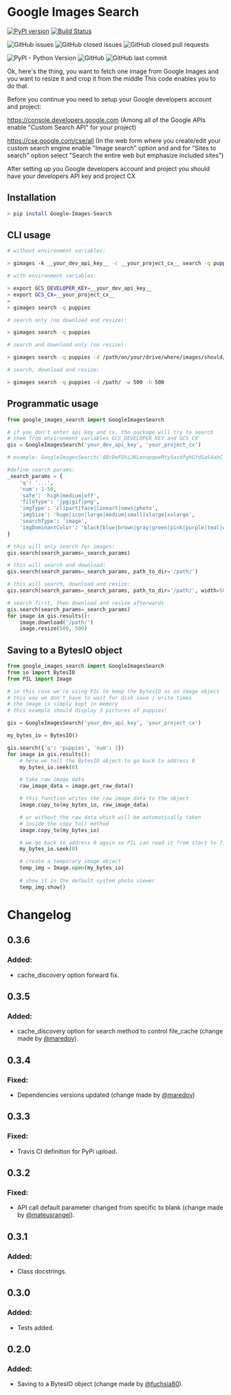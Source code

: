 # Google Images Search

[![PyPI version](https://badge.fury.io/py/Google-Images-Search.svg)](https://badge.fury.io/py/Google-Images-Search)
[![Build Status](https://travis-ci.com/arrrlo/Google-Images-Search.svg?branch=master)](https://travis-ci.com/arrrlo/Google-Images-Search)

![GitHub issues](https://img.shields.io/github/issues/arrrlo/Google-Images-Search.svg)
![GitHub closed issues](https://img.shields.io/github/issues-closed/arrrlo/Google-Images-Search.svg)
![GitHub closed pull requests](https://img.shields.io/github/issues-pr-closed/arrrlo/Google-Images-Search.svg)

![PyPI - Python Version](https://img.shields.io/pypi/pyversions/Google-Images-Search.svg)
![GitHub](https://img.shields.io/github/license/arrrlo/Google-Images-Search.svg?color=blue)
![GitHub last commit](https://img.shields.io/github/last-commit/arrrlo/Google-Images-Search.svg?color=blue)

Ok, here's the thing, you want to fetch one image from Google Images and you want to resize it and crop it from the middle
This code enables you to do that.

Before you continue you need to setup your Google developers account and project:

https://console.developers.google.com
(Among all of the Google APIs enable "Custom Search API" for your project)

https://cse.google.com/cse/all
(In the web form where you create/edit your custom search engine enable "Image search" option and and for "Sites to search" option select "Search the entire web but emphasize included sites")

After setting up you Google developers account and project you should have your developers API key and project CX

## Installation

```bash
> pip install Google-Images-Search
```

## CLI usage

```bash
# without environment variables:

> gimages -k __your_dev_api_key__ -c __your_project_cx__ search -q puppies
```

```bash
# with environment variables:

> export GCS_DEVELOPER_KEY=__your_dev_api_key__
> export GCS_CX=__your_project_cx__
>
> gimages search -q puppies
```

```bash
# search only (no download and resize):

> gimages search -q puppies
```

```bash
# search and download only (no resize):

> gimages search -q puppies -d /path/on/your/drive/where/images/should/be/downloaded
```

```bash
# search, download and resize:

> gimages search -q puppies -d /path/ -w 500 -h 500
```

## Programmatic usage

```python
from google_images_search import GoogleImagesSearch

# if you don't enter api key and cx, the package will try to search
# them from environment variables GCS_DEVELOPER_KEY and GCS_CX
gis = GoogleImagesSearch('your_dev_api_key', 'your_project_cx')

# example: GoogleImagesSearch('ABcDeFGhiJKLmnopqweRty5asdfghGfdSaS4abC', '012345678987654321012:abcde_fghij')

#define search params:
_search_params = {
    'q': '...',
    'num': 1-50,
    'safe': 'high|medium|off',
    'fileType': 'jpg|gif|png',
    'imgType': 'clipart|face|lineart|news|photo',
    'imgSize': 'huge|icon|large|medium|small|xlarge|xxlarge',
    'searchType': 'image',
    'imgDominantColor': 'black|blue|brown|gray|green|pink|purple|teal|white|yellow'
}

# this will only search for images:
gis.search(search_params=_search_params)

# this will search and download:
gis.search(search_params=_search_params, path_to_dir='/path/')

# this will search, download and resize:
gis.search(search_params=_search_params, path_to_dir='/path/', width=500, height=500)

# search first, then download and resize afterwards
gis.search(search_params=_search_params)
for image in gis.results():
    image.download('/path/')
    image.resize(500, 500)
```

## Saving to a BytesIO object

```python
from google_images_search import GoogleImagesSearch
from io import BytesIO
from PIL import Image

# in this case we're using PIL to keep the BytesIO as an image object
# this way we don't have to wait for disk save / write times
# the image is simply kept in memory
# this example should display 3 pictures of puppies!

gis = GoogleImagesSearch('your_dev_api_key', 'your_project_cx')

my_bytes_io = BytesIO()

gis.search({'q': 'puppies', 'num': 3})
for image in gis.results():
    # here we tell the BytesIO object to go back to address 0
    my_bytes_io.seek(0)

    # take raw image data
    raw_image_data = image.get_raw_data()

    # this function writes the raw image data to the object
    image.copy_to(my_bytes_io, raw_image_data)

    # or without the raw data which will be automatically taken
    # inside the copy_to() method
    image.copy_to(my_bytes_io)

    # we go back to address 0 again so PIL can read it from start to finish
    my_bytes_io.seek(0)

    # create a temporary image object
    temp_img = Image.open(my_bytes_io)
    
    # show it in the default system photo viewer
    temp_img.show()
```

# Changelog

## 0.3.6

### Added:
-   cache_discovery option forward fix.

## 0.3.5

### Added:
-   cache_discovery option for search method to control file_cache (change made by [@maredov](https://github.com/marodev)).

## 0.3.4

### Fixed:
-   Dependencies versions updated (change made by [@maredov](https://github.com/marodev))

## 0.3.3

### Fixed:
-   Travis CI definition for PyPi upload.

## 0.3.2

### Fixed:
-   API call default parameter changed from specific to blank (change made by [@mateusrangel](https://github.com/mateusrangel)).

## 0.3.1

### Added:
-   Class docstrings.

## 0.3.0

### Added:
-   Tests added. 

## 0.2.0

### Added:
-   Saving to a BytesIO object (change made by [@fuchsia80](https://github.com/fuchsia80)). 
